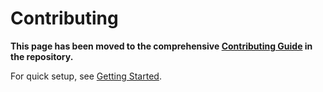 # Contributing

**This page has been moved to the comprehensive [Contributing Guide](https://github.com/halcyonic-systems/bert/blob/main/docs/contributing/contributing.md) in the repository.**

For quick setup, see [Getting Started](getting-started.md).